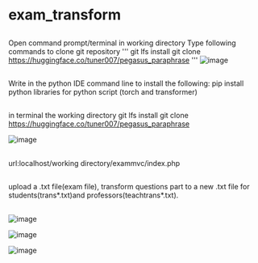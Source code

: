 # exam_transform

##
Open command prompt/terminal in working directory
Type following commands to clone git repository
''' 
git lfs install
git clone https://huggingface.co/tuner007/pegasus_paraphrase
'''
![image](https://user-images.githubusercontent.com/106719596/207449966-d7a3a077-a37b-4b4b-b7d2-7e51fa1bdf3b.png)
##
##
Write in the python IDE command line to install the following:
pip install python libraries for python script (torch and transformer)
##
in terminal the working directory
git lfs install
git clone https://huggingface.co/tuner007/pegasus_paraphrase

![image](https://user-images.githubusercontent.com/106719596/207449966-d7a3a077-a37b-4b4b-b7d2-7e51fa1bdf3b.png)

##
url:localhost/working directory/exammvc/index.php
##
upload a .txt file(exam file), transform questions part to a new .txt file for students(trans*.txt)and professors(teachtrans*.txt).
##
![image](https://user-images.githubusercontent.com/106719596/207450914-5fe81adf-be85-4f2d-8b65-e26544a1c6f6.png)

![image](https://user-images.githubusercontent.com/106719596/207451101-39fdf431-bd1b-480f-975b-b690cf00e955.png)

![image](https://user-images.githubusercontent.com/106719596/207451304-219f6120-43e9-42d9-86d6-c4255af89e3b.png)
